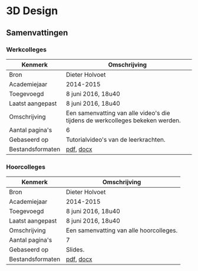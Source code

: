 # 3D Design

## Samenvattingen

### Werkcolleges
| Kenmerk           | Omschrijving                                                                                                        	|
|------------------	|---------------------------------------------------------------------------------------------------------------------	|
| Bron              | Dieter Holvoet                                                                                                       	|
| Academiejaar      | 2014-2015                                                                                                            	|
| Toegevoegd       	| 8 juni 2016, 18u40                                                                                                   	|
| Laatst aangepast 	| 8 juni 2016, 18u40                                                                                                  	|
| Omschrijving     	| Een samenvatting van alle video's die tijdens de werkcolleges bekeken werden.                                        	|
| Aantal pagina's  	| 6                                                                                                                   	|
| Gebaseerd op     	| Tutorialvideo's van de leerkrachten.                                                                                 	|
| Bestandsformaten 	| [pdf](DieterHolvoet-2014-2015-Werkcolleges.pdf), [docx](DieterHolvoet-2014-2015-Werkcolleges.docx)                  	|

### Hoorcolleges
| Kenmerk           | Omschrijving                                                                                                        	|
|------------------	|---------------------------------------------------------------------------------------------------------------------	|
| Bron              | Dieter Holvoet                                                                                                       	|
| Academiejaar      | 2014-2015                                                                                                            	|
| Toegevoegd       	| 8 juni 2016, 18u40                                                                                                   	|
| Laatst aangepast 	| 8 juni 2016, 18u40                                                                                                  	|
| Omschrijving     	| Een samenvatting van alle hoorcolleges.                                                                             	|
| Aantal pagina's  	| 7                                                                                                                   	|
| Gebaseerd op     	| Slides.                                                                                                              	|
| Bestandsformaten 	| [pdf](DieterHolvoet-2014-2015-Hoorcolleges.pdf), [docx](DieterHolvoet-2014-2015-Hoorcolleges.docx)                  	|
